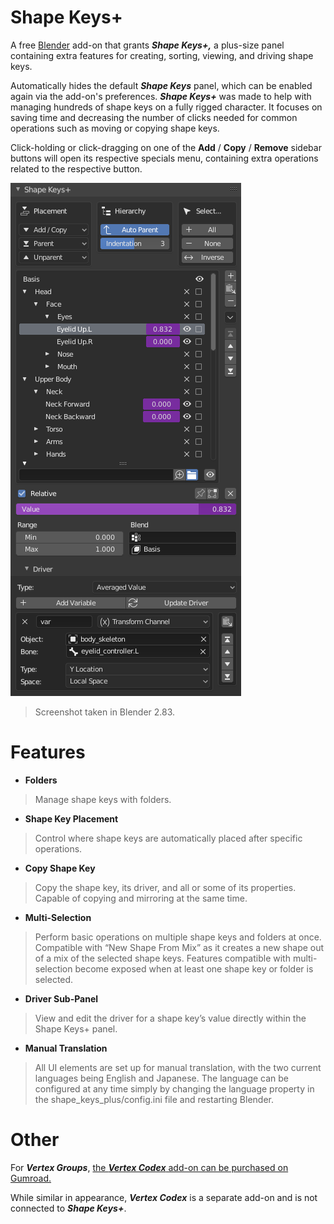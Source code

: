 # Shape Keys+

A free [Blender](https://www.blender.org/) add-on that grants ***Shape Keys+,*** a plus-size panel containing extra features for creating, sorting, viewing, and driving shape keys.

Automatically hides the default ***Shape Keys*** panel, which can be enabled again via the add-on's preferences. ***Shape Keys+*** was made to help with managing hundreds of shape keys on a fully rigged character. It focuses on saving time and decreasing the number of clicks needed for common operations such as moving or copying shape keys.

Click-holding or click-dragging on one of the **Add** / **Copy** / **Remove** sidebar buttons will open its respective specials menu, containing extra operations related to the respective button.

![0|369x821](./screenshot.png)
> Screenshot taken in Blender 2.83.

# Features

- **Folders**
> Manage shape keys with folders.

- **Shape Key Placement**
> Control where shape keys are automatically placed after specific operations.

- **Copy Shape Key**
> Copy the shape key, its driver, and all or some of its properties. Capable of copying and mirroring at the same time.

- **Multi-Selection**
> Perform basic operations on multiple shape keys and folders at once. Compatible with “New Shape From Mix” as it creates a new shape out of a mix of the selected shape keys. Features compatible with multi-selection become exposed when at least one shape key or folder is selected.

- **Driver Sub-Panel**
> View and edit the driver for a shape key’s value directly within the Shape Keys+ panel.

- **Manual Translation**
> All UI elements are set up for manual translation, with the two current languages being English and Japanese. The language can be configured at any time simply by changing the language property in the shape_keys_plus/config.ini file and restarting Blender.

# Other
For ***Vertex Groups***, [the ***Vertex Codex*** add-on can be purchased on Gumroad.](https://michaelglenmontague.gumroad.com/l/vertex_codex) 

While similar in appearance, ***Vertex Codex*** is a separate add-on and is not connected to ***Shape Keys+***.
